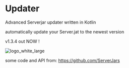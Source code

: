 # Updater

Advanced Serverjar updater written in Kotlin

automatically update your Server.jat to the newest version

v1.3.4 out NOW !

![logo_white_large](https://user-images.githubusercontent.com/80217114/159139375-ecdaa4fb-dc68-405e-b5df-6d318ac6b8ed.png)

some code and API from: https://github.com/ServerJars
